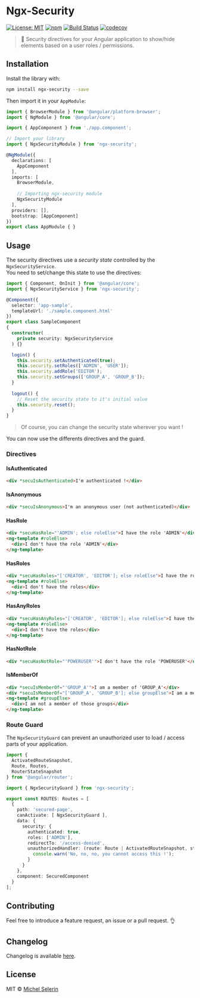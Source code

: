 # Ngx-Security

[![License: MIT](https://img.shields.io/badge/License-MIT-yellow.svg)](https://opensource.org/licenses/MIT)
[![npm](https://img.shields.io/npm/v/ngx-security.svg)](https://www.npmjs.com/package/ngx-security)
[![Build Status](https://travis-ci.org/mselerin/ngx-security.svg?branch=master)](https://travis-ci.org/mselerin/ngx-security)
[![codecov](https://codecov.io/gh/mselerin/ngx-security/branch/master/graph/badge.svg)](https://codecov.io/gh/mselerin/ngx-security)

> :closed_lock_with_key: Security directives for your Angular application to show/hide elements based on a user roles / permissions.


## Installation
Install the library with:
```bash
npm install ngx-security --save
```

Then import it in your `AppModule`:
```typescript
import { BrowserModule } from '@angular/platform-browser';
import { NgModule } from '@angular/core';

import { AppComponent } from './app.component';

// Import your library
import { NgxSecurityModule } from 'ngx-security';

@NgModule({
  declarations: [
    AppComponent
  ],
  imports: [
    BrowserModule,
    
    // Importing ngx-security module
    NgxSecurityModule
  ],
  providers: [],
  bootstrap: [AppComponent]
})
export class AppModule { }
```


## Usage

The security directives use a *security state* controlled by the `NgxSecurityService`.  
You need to set/change this state to use the directives:  

```typescript
import { Component, OnInit } from '@angular/core';
import { NgxSecurityService } from 'ngx-security';

@Component({
  selector: 'app-sample',
  templateUrl: './sample.component.html'
})
export class SampleComponent
{
  constructor(
    private security: NgxSecurityService
  ) {}

  login() {
    this.security.setAuthenticated(true);
    this.security.setRoles(['ADMIN', 'USER']);
    this.security.addRole('EDITOR');
    this.security.setGroups(['GROUP_A', 'GROUP_B']);
  }
  
  logout() {
    // Reset the security state to it's initial value
    this.security.reset();
  }
}
```

> Of course, you can change the security state wherever you want !

You can now use the differents directives and the guard.

### Directives

#### IsAuthenticated
```html
<div *secuIsAuthenticated>I'm authenticated !</div>
```

#### IsAnonymous
```html
<div *secuIsAnonymous>I'm an anonymous user (not authenticated)</div>
```

#### HasRole
```html
<div *secuHasRole="'ADMIN'; else roleElse">I have the role 'ADMIN'</div>
<ng-template #roleElse>
  <div>I don't have the role 'ADMIN'</div>
</ng-template>
```


#### HasRoles
```html
<div *secuHasRoles="['CREATOR', 'EDITOR']; else roleElse">I have the role 'CREATOR' and 'EDITOR'</div>
<ng-template #roleElse>
  <div>I don't have the roles</div>
</ng-template>
```


#### HasAnyRoles
```html
<div *secuHasAnyRoles="['CREATOR', 'EDITOR']; else roleElse">I have the role 'CREATOR' or 'EDITOR'</div>
<ng-template #roleElse>
  <div>I don't have the roles</div>
</ng-template>
```


#### HasNotRole
```html
<div *secuHasNotRole="'POWERUSER'">I don't have the role 'POWERUSER'</div>
```


#### IsMemberOf
```html
<div *secuIsMemberOf="'GROUP_A'">I am a member of 'GROUP_A'</div>
<div *secuIsMemberOf="['GROUP_A', 'GROUP_B']; else groupElse">I am a member of 'GROUP_A' and 'GROUP_B'</div>
<ng-template #groupElse>
  <div>I am not a member of those groups</div>
</ng-template>
```


### Route Guard
The `NgxSecurityGuard` can prevent an unauthorized user to load / access parts of your application.

```typescript
import {
  ActivatedRouteSnapshot,
  Route, Routes,
  RouterStateSnapshot
} from '@angular/router';

import { NgxSecurityGuard } from 'ngx-security';

export const ROUTES: Routes = [
  {
    path: 'secured-page',
    canActivate: [ NgxSecurityGuard ],
    data: {
      security: {
        authenticated: true,
        roles: ['ADMIN'],
        redirectTo: '/access-denied',
        unauthorizedHandler: (route: Route | ActivatedRouteSnapshot, state?: RouterStateSnapshot) => {
          console.warn('No, no, no, you cannot access this !');
        }
      }
    },
    component: SecuredComponent
  }
];
```


## Contributing
Feel free to introduce a feature request, an issue or a pull request. :ok_hand:


## Changelog
Changelog is available [here](https://github.com/mselerin/ngx-security/blob/master/projects/ngx-security/CHANGELOG.md).

## License
MIT © [Michel Selerin](https://github.com/mselerin)
